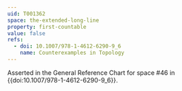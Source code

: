 ```yaml
---
uid: T001362
space: the-extended-long-line
property: first-countable
value: false
refs:
  - doi: 10.1007/978-1-4612-6290-9_6
    name: Counterexamples in Topology
---
```

Asserted in the General Reference Chart for space #46 in
{{doi:10.1007/978-1-4612-6290-9_6}}.
